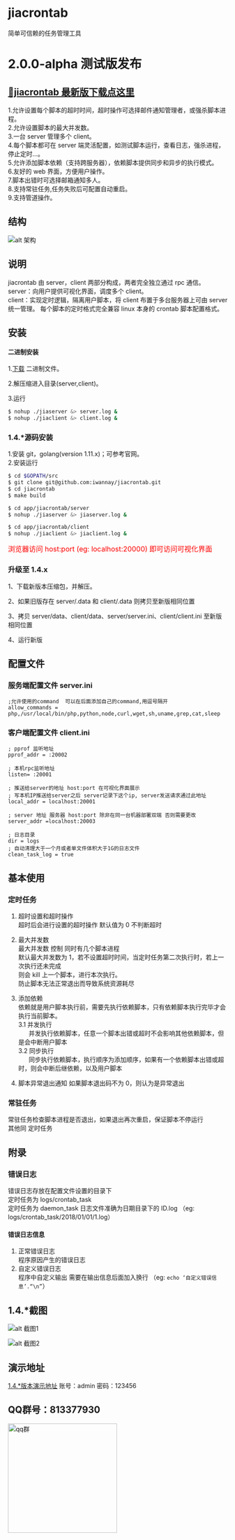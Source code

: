 # jiacrontab

简单可信赖的任务管理工具

# 2.0.0-alpha 测试版发布

## [🔴jiacrontab 最新版下载点这里 ](https://jiacrontab.iwannay.cn/download/)

1.允许设置每个脚本的超时时间，超时操作可选择邮件通知管理者，或强杀脚本进程。  
2.允许设置脚本的最大并发数。  
3.一台 server 管理多个 client。  
4.每个脚本都可在 server 端灵活配置，如测试脚本运行，查看日志，强杀进程，停止定时...。  
5.允许添加脚本依赖（支持跨服务器），依赖脚本提供同步和异步的执行模式。  
6.友好的 web 界面，方便用户操作。  
7.脚本出错时可选择邮箱通知多人。  
8.支持常驻任务,任务失败后可配置自动重启。  
9.支持管道操作。

## 结构

![alt 架构](https://raw.githubusercontent.com/iwannay/static_dir/master/jiacrontab_arch.PNG)

## 说明

jiacrontab 由 server，client 两部分构成，两者完全独立通过 rpc 通信。  
server：向用户提供可视化界面，调度多个 client。  
client：实现定时逻辑，隔离用户脚本，将 client 布置于多台服务器上可由 server 统一管理。
每个脚本的定时格式完全兼容 linux 本身的 crontab 脚本配置格式。

## 安装

#### 二进制安装

1.[下载](https://jiacrontab.iwannay.cn/download/) 二进制文件。

2.解压缩进入目录(server,client)。

3.运行

```sh
$ nohup ./jiaserver &> server.log &
$ nohup ./jiaclient &> client.log &
```

### 1.4.\*源码安装

1.安装 git，golang(version 1.11.x)；可参考官网。  
2.安装运行

```sh
$ cd $GOPATH/src
$ git clone git@github.com:iwannay/jiacrontab.git
$ cd jiacrontab
$ make build

$ cd app/jiacrontab/server
$ nohup ./jiaserver &> jiaserver.log &

$ cd app/jiacrontab/client
$ nohup ./jiaclient &> jiaclient.log &
```

<font color="red" size="3">浏览器访问 host:port (eg: localhost:20000) 即可访问可视化界面</font>

### 升级至 1.4.x

1、下载新版本压缩包，并解压。

2、如果旧版存在 server/.data 和 client/.data 则拷贝至新版相同位置

3、拷贝 server/data、client/data、server/server.ini、client/client.ini 至新版相同位置

4、运行新版

## 配置文件

### 服务端配置文件 server.ini

```
;允许使用的command  可以在后面添加自己的command,用逗号隔开
allow_commands = php,/usr/local/bin/php,python,node,curl,wget,sh,uname,grep,cat,sleep
```

### 客户端配置文件 client.ini

```
; pprof 监听地址
pprof_addr = :20002

; 本机rpc监听地址
listen= :20001

; 推送给server的地址 host:port 在可视化界面展示
; 写本机IP推送给server之后 server记录下这个ip, server发送请求通过此地址
local_addr = localhost:20001

; server 地址 服务器 host:port 除非在同一台机器部署双端 否则需要更改
server_addr =localhost:20003

; 日志目录
dir = logs
; 自动清理大于一个月或者单文件体积大于1G的日志文件
clean_task_log = true
```

## 基本使用

### 定时任务

1. 超时设置和超时操作  
   超时后会进行设置的超时操作 默认值为 0 不判断超时

2. 最大并发数  
   最大并发数 控制 同时有几个脚本进程  
   默认最大并发数为 1，若不设置超时时间，当定时任务第二次执行时，若上一次执行还未完成  
   则会 kill 上一个脚本，进行本次执行。  
   防止脚本无法正常退出而导致系统资源耗尽

3. 添加依赖  
   依赖就是用户脚本执行前，需要先执行依赖脚本，只有依赖脚本执行完毕才会执行当前脚本。  
   3.1 并发执行  
   &nbsp;&nbsp;&nbsp;&nbsp;&nbsp;&nbsp;并发执行依赖脚本，任意一个脚本出错或超时不会影响其他依赖脚本，但是会中断用户脚本  
   3.2 同步执行  
   &nbsp;&nbsp;&nbsp;&nbsp;&nbsp;&nbsp;同步执行依赖脚本，执行顺序为添加顺序，如果有一个依赖脚本出错或超时，则会中断后继依赖，以及用户脚本

4. 脚本异常退出通知
   如果脚本退出码不为 0，则认为是异常退出

### 常驻任务

常驻任务检查脚本进程是否退出，如果退出再次重启，保证脚本不停运行  
其他同 定时任务

## 附录

### 错误日志

错误日志存放在配置文件设置的目录下  
定时任务为 logs/crontab_task  
定时任务为 daemon_task
日志文件准确为日期目录下的 ID.log （eg: logs/crontab_task/2018/01/01/1.log）

#### 错误日志信息

1. 正常错误日志  
   程序原因产生的错误日志
2. 自定义错误日志  
   程序中自定义输出 需要在输出信息后面加入换行 （eg: `echo ‘自定义错误信息’.“\n”`）

## 1.4.\*截图

![alt 截图1](https://raw.githubusercontent.com/iwannay/static_dir/master/jiacrontab_preview_1.4.0_list.png)

![alt 截图2](https://raw.githubusercontent.com/iwannay/static_dir/master/jiacrontab_preview_1.4.0_edit.png)

## 演示地址

[1.4.\*版本演示地址](http://jiacrontab.iwannay.cn/) 账号：admin 密码：123456

## QQ群号：813377930
<img src="https://github.com/iwannay/jiacrontab/blob/dev/qq.png" width="250" alt="qq群"/>
